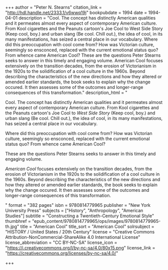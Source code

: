 +++
author = "Peter N. Stearns"
citation_link = "http://hdl.handle.net/2333.1/v6wwq19j"
bookpubdate = 1994
date = 1994-04-01
description = "Cool. The concept has distinctly American qualities and it permeates almost every aspect of contemporary American culture. From Kool cigarettes and the Peanuts cartoon's Joe Cool to West Side Story (Keep cool, boy.) and urban slang (Be cool. Chill out.), the idea of cool, in its many manifestations, has seized a central place in our vocabulary. Where did this preoccupation with cool come from? How was Victorian culture, seemingly so ensconced, replaced with the current emotional status quo? From whence came American Cool? These are the questions Peter Stearns seeks to answer in this timely and engaging volume. American Cool focuses extensively on the transition decades, from the erosion of Victorianism in the 1920s to the solidification of a cool culture in the 1960s. Beyond describing the characteristics of the new directions and how they altered or amended earlier standards, the book seeks to explain why the change occured. It then assesses some of the outcomes and longer-range consequences of this transformation."
description_html = "<p>Cool. The concept has distinctly American qualities and it permeates almost every aspect of contemporary American culture. From Kool cigarettes and the Peanuts cartoon's Joe Cool to <i>West Side Story</i> (Keep cool, boy.) and urban slang (Be cool. Chill out.), the idea of cool, in its many manifestations, has seized a central place in our vocabulary.</p> <p>Where did this preoccupation with cool come from? How was Victorian culture, seemingly so ensconced, replaced with the current emotional status quo? From whence came American Cool?</p> <p>These are the questions Peter Stearns seeks to answer in this timely and engaging volume.</p> <p><i>American Cool</i> focuses extensively on the transition decades, from the erosion of Victorianism in the 1920s to the solidification of a cool culture in the 1960s. Beyond describing the characteristics of the new directions and how they altered or amended earlier standards, the book seeks to explain why the change occured. It then assesses some of the outcomes and longer-range consequences of this transformation.</p>"
format = "382 pages"
isbn = 9780814779965
publisher = "New York University Press"
subjects = ["History", "Anthropology", "American Studies"]
subtitle = "Constructing a Twentieth-Century Emotional Style"
thumbhref = "epub_content/9780814779965/ops/images/9780814779965-th.jpg"
title = "American Cool"
title_sort = "American Cool"
solrsubject = "HISTORY / United States / 20th Century"
license = "Creative Commons Attribution-NonCommercial-ShareAlike 4.0 International License"
license_abbreviation = "CC BY-NC-SA"
license_icon = "https://i.creativecommons.org/l/by-nc-sa/4.0/80x15.png"
license_link = "https://creativecommons.org/licenses/by-nc-sa/4.0/"

+++
